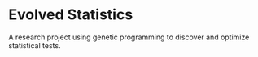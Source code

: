 # Evolved Statistics

A research project using genetic programming to discover and optimize statistical tests.
